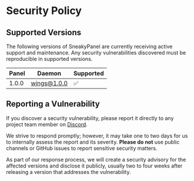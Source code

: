 # Security Policy

## Supported Versions

The following versions of SneakyPanel are currently receiving active support and maintenance. Any security vulnerabilities discovered must be reproducible in supported versions.

| Panel    | Daemon         | Supported          |
|----------|----------------|--------------------|
| 1.0.0   | wings@1.0.0   | :white_check_mark: |

## Reporting a Vulnerability

If you discover a security vulnerability, please report it directly to any project team member on [Discord](https://discord.gg/3b9bcWeM).

We strive to respond promptly; however, it may take one to two days for us to internally assess the report and its severity. **Please do not** use public channels or GitHub issues to report sensitive security matters.

As part of our response process, we will create a security advisory for the affected versions and disclose it publicly, usually two to four weeks after releasing a version that addresses the vulnerability.
